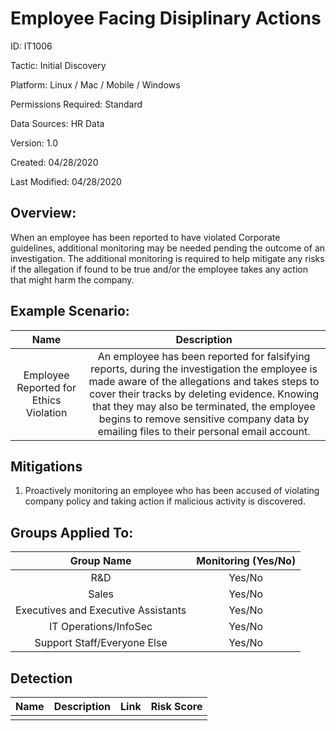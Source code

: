 # **Employee Facing Disiplinary Actions**

ID: IT1006

Tactic: Initial Discovery

Platform: Linux / Mac / Mobile / Windows

Permissions Required: Standard

Data Sources: HR Data

Version: 1.0

Created: 04/28/2020

Last Modified: 04/28/2020


## **Overview:**
When an employee has been reported to have violated Corporate guidelines, additional monitoring may be needed pending the outcome of an investigation. The additional monitoring is required to help mitigate any risks if the allegation if found to be true and/or the employee takes any action that might harm the company.


## **Example Scenario:**

| Name | Description |
| :---:| :---:|
| Employee Reported for Ethics Violation  | An employee has been reported for falsifying reports, during the investigation the employee is made aware of the allegations and takes steps to cover their tracks by deleting evidence. Knowing that they may also be terminated, the employee begins to remove sensitive company data by emailing files to their personal email account. |
  

## **Mitigations**

1. Proactively monitoring an employee who has been accused of violating company policy and taking action if malicious activity is discovered. 



## **Groups Applied To:**
| Group Name | Monitoring (Yes/No) |
| :---: | :---:|
| R&D	| Yes/No |
| Sales | Yes/No |
| Executives and Executive Assistants |	Yes/No |
| IT Operations/InfoSec	| Yes/No |
|Support Staff/Everyone Else | Yes/No|

## **Detection**
| Name | Description | Link | Risk Score |
| :---: | :---:|:---: | :---:|
|  | | | |  





